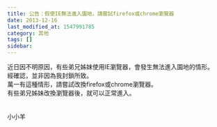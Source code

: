 ```yaml
---
title: 公告：假使IE無法進入園地，請嘗試firefox或chrome瀏覽器
date: 2013-12-16
last_modified_at: 1547991785
category: 其他
tags: []
sidebar: 
---
```


<p>近日因不明原因，有些弟兄姊妹使用IE瀏覽器，會發生無法進入園地的情形。<br/>經確認，並非因為我封鎖所致。<br/>萬一有這種情形，請嘗試改換firefox或chrome瀏覽器。<br/>有些弟兄姊妹改換瀏覽器後，就可以正常進入。<br/><br/><br/><!--more-->小小羊</p>